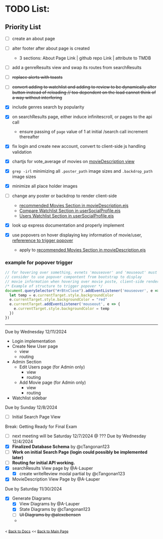 # TODO List:
## Priority List
- [ ] create an about page
- [ ] alter footer after about page is created
  - 3 sections: About Page Link | github repo Link | attribute to TMDB
- [ ] add a genreResults view and swap its routes from searchResults

- [ ] ~~replace alerts with toasts~~
- [ ] ~~convert adding to watchlist and adding to review to be dynamically alter button instead of reloading // too dependent on the load cannot think of a way without interfering~~
- [x] include genres search by popularity
- [x] on searchResults page, either induce infinitescroll, or pages to the api call
  - ensure passing of `page` value of 1 at initial /search call increment thereafter
- [x] fix login and create new account, convert to client-side js handling validation
- [x] chartjs for vote_average of movies on [movieDescription view](/views/movieDescription.ejs)
- [x] `grep -irl` minimizing all `.poster_path` image sizes and `.backdrop_path` image sizes
- [x] minimize all place holder images
- [ ] change any poster or backdrop to render client-side 
  - [recommended Movies Section in movieDescription.ejs](/views/movieDescription.ejs?plain=1#L64)
  - [Compare Watchlist Section in userSocialProfile.ejs](/views/userSocialProfile.ejs?plain=1#L46)
  - [Users Watchlist Section in userSocialProfile.ejs](/views/userSocialProfile.ejs?plain=1#L60)
- [x] look up express documentation and properly implement
- [x] use popovers on hover displaying key information of movie/user, [refererence to trigger popover](https://getbootstrap.com/docs/5.3/components/popovers/#disabled-elements)
  - apply to [recommended Movies Section in movieDescription.ejs](/views/movieDescription.ejs?plain=1#L64)

### example for popover trigger
```js
// for hovering over something, evnets 'mouseover' and 'mouseout' must be used
// consider to use popover compontent from bootstrap to display
// movie information when hovering over movie poste, client-side render 
/* Example of structure to trigger popover */
document.querySelector("#rBtnClose").addEventListener('mouseover', e => {
  let temp = e.currentTarget.style.backgroundColor
  e.currentTarget.style.backgroundColor = "red"
  e.currentTarget.addEventListener('mouseout', e => {
    e.currentTarget.style.backgroundColor = temp
  })
})
```



---
Due by Wednesday 12/11/2024
- Login implementation
- Create New User page
  - view
  - routing
- Admin Section
  - Edit Users page (for Admin only)
    - view
    - routing
  - Add Movie page (for Admin only)
    - view
    - routing
- Watchlist sidebar

Due by Sunday 12/8/2024
- [ ] Initial Search Page View 

Break: Getting Ready for Final Exam
- [ ] next meeting will be Saturday 12/7/2024 @ ???
Due by Wednesday 12/4/2024 
- [x] **Finalized Database Schema** by @cTangonan123
- [ ] **Work on initial Search Page (login could possibly be implemented later)**
- [ ] **Routing for initial API working.**
- [x] searchResults View page by @A-Lauper
  - [x] create writeReview modal partial by @cTangonan123
- [x] MovieDescription View Page by @A-Lauper

Due by Saturday 11/30/2024
- [x] Generate Diagrams
  - [x] View Diagrams by @A-Lauper
  - [x] State Diagrams by @cTangonan123
  - [ ] ~~UI Diagrams by @alexcbensen~~

  - 

<sub>\< [Back to Docs](/docs/README.md)</sub>
<sub>\<\< [Back to Main Page](/README.md)</sub>
